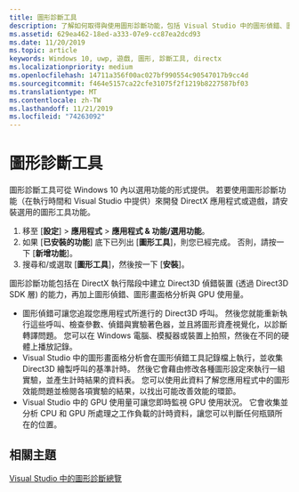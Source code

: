 ```yaml
---
title: 圖形診斷工具
description: 了解如何取得與使用圖形診斷功能，包括 Visual Studio 中的圖形偵錯、圖形畫面格分析，以及 GPU 使用量。
ms.assetid: 629ea462-18ed-a333-07e9-cc87ea2dcd93
ms.date: 11/20/2019
ms.topic: article
keywords: Windows 10, uwp, 遊戲, 圖形, 診斷工具, directx
ms.localizationpriority: medium
ms.openlocfilehash: 14711a356f00ac027bf990554c90547017b9cc4d
ms.sourcegitcommit: f464e5157ca22cfe31075f2f1219b8227587bf03
ms.translationtype: MT
ms.contentlocale: zh-TW
ms.lasthandoff: 11/21/2019
ms.locfileid: "74263092"
---
```

# <a name="graphics-diagnostics-tools"></a>圖形診斷工具

圖形診斷工具可從 Windows 10 內以選用功能的形式提供。 若要使用圖形診斷功能（在執行時間和 Visual Studio 中提供）來開發 DirectX 應用程式或遊戲，請安裝選用的圖形工具功能。

1. 移至 [**設定**] > **應用程式** > **應用程式 & 功能/選用功能**。
2. 如果 [**已安裝的功能**] 底下已列出 [**圖形工具**]，則您已經完成。 否則，請按一下 [**新增功能**]。
3. 搜尋和/或選取 [**圖形工具**]，然後按一下 [**安裝**]。

圖形診斷功能包括在 DirectX 執行階段中建立 Direct3D 偵錯裝置 (透過 Direct3D SDK 層) 的能力，再加上圖形偵錯、圖形畫面格分析與 GPU 使用量。

-   圖形偵錯可讓您追蹤您應用程式所進行的 Direct3D 呼叫。 然後您就能重新執行這些呼叫、檢查參數、偵錯與實驗著色器，並且將圖形資產視覺化，以診斷轉譯問題。 您可以在 Windows 電腦、模擬器或裝置上拍照，然後在不同的硬體上播放記錄。
-   Visual Studio 中的圖形畫面格分析會在圖形偵錯工具記錄檔上執行，並收集 Direct3D 繪製呼叫的基準計時。 然後它會藉由修改各種圖形設定來執行一組實驗，並產生計時結果的資料表。 您可以使用此資料了解您應用程式中的圖形效能問題並檢閱各項實驗的結果，以找出可能改善效能的環節。
-   Visual Studio 中的 GPU 使用量可讓您即時監視 GPU 使用狀況。 它會收集並分析 CPU 和 GPU 所處理之工作負載的計時資料，讓您可以判斷任何瓶頸所在的位置。

## <a name="related-topics"></a>相關主題

[Visual Studio 中的圖形診斷總覽](/visualstudio/debugger/overview-of-visual-studio-graphics-diagnostics?view=vs-2015)